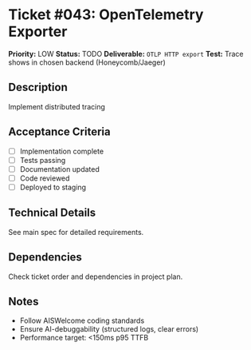 # Ticket #043: OpenTelemetry Exporter

**Priority:** LOW
**Status:** TODO
**Deliverable:** `OTLP HTTP export`
**Test:** Trace shows in chosen backend (Honeycomb/Jaeger)

## Description
Implement distributed tracing

## Acceptance Criteria
- [ ] Implementation complete
- [ ] Tests passing
- [ ] Documentation updated
- [ ] Code reviewed
- [ ] Deployed to staging

## Technical Details
See main spec for detailed requirements.

## Dependencies
Check ticket order and dependencies in project plan.

## Notes
- Follow AISWelcome coding standards
- Ensure AI-debuggability (structured logs, clear errors)
- Performance target: <150ms p95 TTFB
